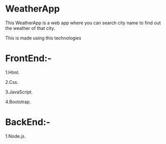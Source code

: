 # WeatherApp
This WeatherApp is a web app where you can search city name to find out the weather of that city. 

This is made using this technologies

# FrontEnd:-

  1.Html.
  
  2.Css.
  
  3.JavaScript.
  
  4.Bootstrap.
  
 # BackEnd:-
  
  1.Node.js.
